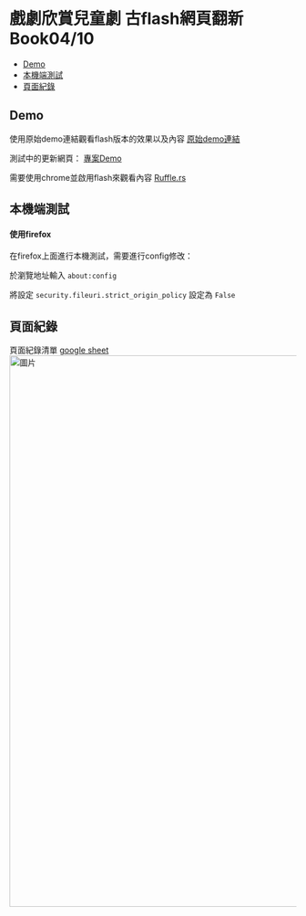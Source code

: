 # 戲劇欣賞兒童劇 古flash網頁翻新Book04/10

- [Demo](#Demo)
- [本機端測試](#本機端測試)
- [頁面紀錄](#頁面紀錄)

## Demo
使用原始demo連結觀看flash版本的效果以及內容
[原始demo連結](https://www.cabindesigntaipei.com/demo/arte/05%20classical-music/index.htm)

測試中的更新網頁：
[專案Demo](https://williamhsu17.github.io/cabin_art_book05/)

需要使用chrome並啟用flash來觀看內容
[Ruffle.rs](https://ruffle.rs/)

## 本機端測試
#### 使用firefox
在firefox上面進行本機測試，需要進行config修改：

於瀏覽地址輸入 `about:config`

將設定 `security.fileuri.strict_origin_policy` 設定為 `False`

## 頁面紀錄
頁面紀錄清單
[google sheet](https://docs.google.com/spreadsheets/d/1PHfJ_SFV85IWU47ebzinCYQAzxREQXfziOu-12nvDDQ/edit?usp=sharing)
<img width="966" alt="圖片" src="https://github.com/williamhsu17/cabin_art_book04/assets/22971294/a6eba5ec-8592-4a75-a727-e32c27d0589f">
